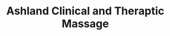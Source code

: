 ---
title: "Ashland Clinical and Theraptic Massage"
url: /ashland/ashland-clinical-and-theraptic-massage/
shop: massage
---